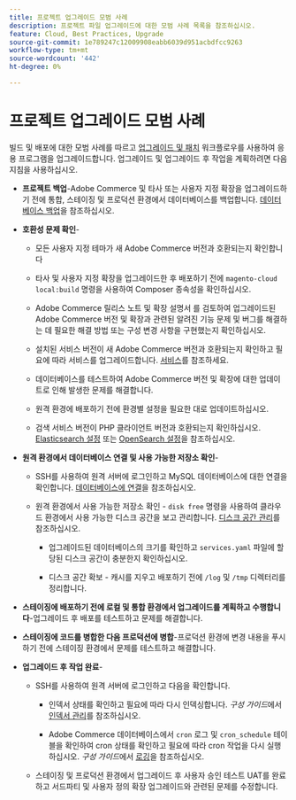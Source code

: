 ```yaml
---
title: 프로젝트 업그레이드 모범 사례
description: 프로젝트 파일 업그레이드에 대한 모범 사례 목록을 참조하십시오.
feature: Cloud, Best Practices, Upgrade
source-git-commit: 1e789247c12009908eabb6039d951acbdfcc9263
workflow-type: tm+mt
source-wordcount: '442'
ht-degree: 0%

---
```


# 프로젝트 업그레이드 모범 사례

빌드 및 배포에 대한 모범 사례를 따르고 [업그레이드 및 패치](../development/commerce-version.md) 워크플로우를 사용하여 응용 프로그램을 업그레이드합니다. 업그레이드 및 업그레이드 후 작업을 계획하려면 다음 지침을 사용하십시오.

- **프로젝트 백업**-Adobe Commerce 및 타사 또는 사용자 지정 확장을 업그레이드하기 전에 통합, 스테이징 및 프로덕션 환경에서 데이터베이스를 백업합니다. [데이터베이스 백업](../development/commerce-version.md#project-backup)을 참조하십시오.

- **호환성 문제 확인**-

   - 모든 사용자 지정 테마가 새 Adobe Commerce 버전과 호환되는지 확인합니다

   - 타사 및 사용자 지정 확장을 업그레이드한 후 배포하기 전에 `magento-cloud local:build` 명령을 사용하여 Composer 종속성을 확인하십시오.

   - Adobe Commerce 릴리스 노트 및 확장 설명서 를 검토하여 업그레이드된 Adobe Commerce 버전 및 확장과 관련된 알려진 기능 문제 및 버그를 해결하는 데 필요한 해결 방법 또는 구성 변경 사항을 구현했는지 확인하십시오.

   - 설치된 서비스 버전이 새 Adobe Commerce 버전과 호환되는지 확인하고 필요에 따라 서비스를 업그레이드합니다. [서비스](../services/services-yaml.md)를 참조하세요.

   - 데이터베이스를 테스트하여 Adobe Commerce 버전 및 확장에 대한 업데이트로 인해 발생한 문제를 해결합니다.

   - 원격 환경에 배포하기 전에 환경별 설정을 필요한 대로 업데이트하십시오.

   - 검색 서비스 버전이 PHP 클라이언트 버전과 호환되는지 확인하십시오. [Elasticsearch 설정](../services/elasticsearch.md) 또는 [OpenSearch 설정](../services/opensearch.md)을 참조하십시오.

- **원격 환경에서 데이터베이스 연결 및 사용 가능한 저장소 확인**-

   - SSH를 사용하여 원격 서버에 로그인하고 MySQL 데이터베이스에 대한 연결을 확인합니다. [데이터베이스에 연결](../services/mysql.md#connect-to-the-database)을 참조하십시오.

   - 원격 환경에서 사용 가능한 저장소 확인 - `disk free` 명령을 사용하여 클라우드 환경에서 사용 가능한 디스크 공간을 보고 관리합니다. [디스크 공간 관리](../storage/manage-disk-space.md)를 참조하십시오.

      - 업그레이드된 데이터베이스의 크기를 확인하고 `services.yaml` 파일에 할당된 디스크 공간이 충분한지 확인하십시오.

      - 디스크 공간 확보 - 캐시를 지우고 배포하기 전에 `/log` 및 `/tmp` 디렉터리를 정리합니다.

- **스테이징에 배포하기 전에 로컬 및 통합 환경에서 업그레이드를 계획하고 수행합니다**-업그레이드 후 배포를 테스트하고 문제를 해결합니다.

- **스테이징에 코드를 병합한 다음 프로덕션에 병합**-프로덕션 환경에 변경 내용을 푸시하기 전에 스테이징 환경에서 문제를 테스트하고 해결합니다.

- **업그레이드 후 작업 완료**-

   - SSH를 사용하여 원격 서버에 로그인하고 다음을 확인합니다.

      - 인덱서 상태를 확인하고 필요에 따라 다시 인덱싱합니다. _구성 가이드_&#x200B;에서 [인덱서 관리](https://experienceleague.adobe.com/docs/commerce-operations/configuration-guide/cli/manage-indexers.html?lang=ko)를 참조하십시오.

      - Adobe Commerce 데이터베이스에서 `cron` 로그 및 `cron_schedule` 테이블을 확인하여 cron 상태를 확인하고 필요에 따라 cron 작업을 다시 실행하십시오.
_구성 가이드_&#x200B;에서 [로깅](https://experienceleague.adobe.com/docs/commerce-operations/configuration-guide/cli/configure-cron-jobs.html?lang=ko#logging)을 참조하십시오.

   - 스테이징 및 프로덕션 환경에서 업그레이드 후 사용자 승인 테스트 UAT를 완료하고 서드파티 및 사용자 정의 확장 업그레이드와 관련된 문제를 수정합니다.
